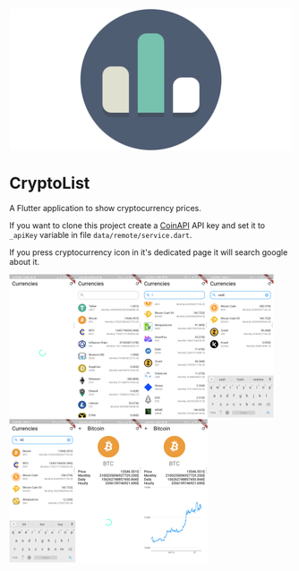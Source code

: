 <img src="images/logo.png" alt="list page loading" style="zoom:50%;" />

# CryptoList

A Flutter application to show cryptocurrency prices.

If you want to clone this project create a [CoinAPI](https://rest.coinapi.io) API key and set it to `_apiKey` variable in file `data/remote/service.dart`.

If you press cryptocurrency icon in it's dedicated page it will search google about it.

<img src="images/list_page_loading.png" alt="list page loading" style="zoom:25%;" /><img src="images/list_page_1.png" alt="list page 1" style="zoom:25%;" /><img src="images/list_page_2.png" alt="list page 2" style="zoom:25%;" /><img src="images/list_page_filter_1.png" alt="list page filter 1" style="zoom:25%;" /><img src="images/list_page_filter_2.png" alt="list page filter 2" style="zoom:25%;" /><img src="images/crypto_page_loading.png" alt="crypto page loading" style="zoom:25%;" /><img src="images/crypto_page.png" alt="crypto page" style="zoom:25%;" />
